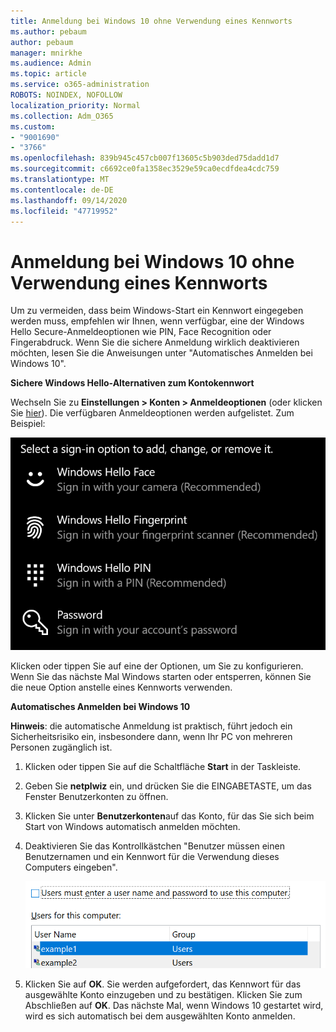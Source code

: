 ```yaml
---
title: Anmeldung bei Windows 10 ohne Verwendung eines Kennworts
ms.author: pebaum
author: pebaum
manager: mnirkhe
ms.audience: Admin
ms.topic: article
ms.service: o365-administration
ROBOTS: NOINDEX, NOFOLLOW
localization_priority: Normal
ms.collection: Adm_O365
ms.custom:
- "9001690"
- "3766"
ms.openlocfilehash: 839b945c457cb007f13605c5b903ded75dadd1d7
ms.sourcegitcommit: c6692ce0fa1358ec3529e59ca0ecdfdea4cdc759
ms.translationtype: MT
ms.contentlocale: de-DE
ms.lasthandoff: 09/14/2020
ms.locfileid: "47719952"
---
```

# <a name="sign-in-to-windows-10-without-using-a-password"></a>Anmeldung bei Windows 10 ohne Verwendung eines Kennworts

Um zu vermeiden, dass beim Windows-Start ein Kennwort eingegeben werden muss, empfehlen wir Ihnen, wenn verfügbar, eine der Windows Hello Secure-Anmeldeoptionen wie PIN, Face Recognition oder Fingerabdruck. Wenn Sie die sichere Anmeldung wirklich deaktivieren möchten, lesen Sie die Anweisungen unter "Automatisches Anmelden bei Windows 10".

**Sichere Windows Hello-Alternativen zum Kontokennwort**

Wechseln Sie zu **Einstellungen > Konten > Anmeldeoptionen** (oder klicken Sie [hier](ms-settings:signinoptions?activationSource=GetHelp)). Die verfügbaren Anmeldeoptionen werden aufgelistet. Zum Beispiel:

![Anmeldeoptionen.](media/sign-in-options.png)

Klicken oder tippen Sie auf eine der Optionen, um Sie zu konfigurieren. Wenn Sie das nächste Mal Windows starten oder entsperren, können Sie die neue Option anstelle eines Kennworts verwenden. 

**Automatisches Anmelden bei Windows 10**

**Hinweis**: die automatische Anmeldung ist praktisch, führt jedoch ein Sicherheitsrisiko ein, insbesondere dann, wenn Ihr PC von mehreren Personen zugänglich ist. 

1. Klicken oder tippen Sie auf die Schaltfläche **Start** in der Taskleiste.

2. Geben Sie **netplwiz** ein, und drücken Sie die EINGABETASTE, um das Fenster Benutzerkonten zu öffnen.

3. Klicken Sie unter **Benutzerkonten**auf das Konto, für das Sie sich beim Start von Windows automatisch anmelden möchten.

4. Deaktivieren Sie das Kontrollkästchen "Benutzer müssen einen Benutzernamen und ein Kennwort für die Verwendung dieses Computers eingeben".

    ![Benutzer müssen eine Option für Benutzername und Kennwort eingeben.](media/users-must-enter-username.png)

5. Klicken Sie auf **OK**. Sie werden aufgefordert, das Kennwort für das ausgewählte Konto einzugeben und zu bestätigen. Klicken Sie zum Abschließen auf **OK**. Das nächste Mal, wenn Windows 10 gestartet wird, wird es sich automatisch bei dem ausgewählten Konto anmelden.
